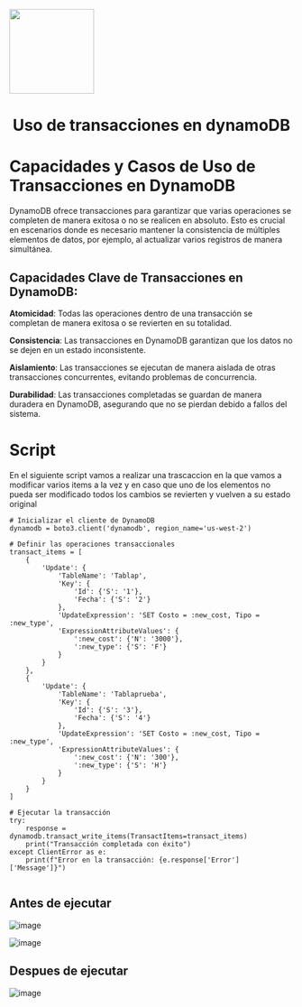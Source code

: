 <p align="left""><img src="https://semanadelcannabis.cayetano.edu.pe/assets/img/logo-upch.png" width="150">
<h1 align="center"> Uso de transacciones en dynamoDB </h1>
</p>

# Capacidades y Casos de Uso de Transacciones en DynamoDB
DynamoDB ofrece transacciones para garantizar que varias operaciones se completen de manera exitosa o no se realicen en absoluto. Esto es crucial en escenarios donde es necesario mantener la consistencia de múltiples elementos de datos, por ejemplo, al actualizar varios registros de manera simultánea.

## Capacidades Clave de Transacciones en DynamoDB:
**Atomicidad**: Todas las operaciones dentro de una transacción se completan de manera exitosa o se revierten en su totalidad.

**Consistencia**: Las transacciones en DynamoDB garantizan que los datos no se dejen en un estado inconsistente.

**Aislamiento**: Las transacciones se ejecutan de manera aislada de otras transacciones concurrentes, evitando problemas de concurrencia.

**Durabilidad**: Las transacciones completadas se guardan de manera duradera en DynamoDB, asegurando que no se pierdan debido a fallos del sistema.
# Script
En el siguiente script vamos a realizar una trascaccion en la que vamos a modificar varios items a la vez y en caso que uno de los elementos no pueda ser modificado todos los cambios se revierten y vuelven a su estado original

```
# Inicializar el cliente de DynamoDB
dynamodb = boto3.client('dynamodb', region_name='us-west-2')

# Definir las operaciones transaccionales
transact_items = [
    {
        'Update': {
            'TableName': 'Tablap',
            'Key': {
                'Id': {'S': '1'},
                'Fecha': {'S': '2'}
            },
            'UpdateExpression': 'SET Costo = :new_cost, Tipo = :new_type',
            'ExpressionAttributeValues': {
                ':new_cost': {'N': '3000'},
                ':new_type': {'S': 'F'}
            }
        }
    },
    {
        'Update': {
            'TableName': 'Tablaprueba',
            'Key': {
                'Id': {'S': '3'},
                'Fecha': {'S': '4'}
            },
            'UpdateExpression': 'SET Costo = :new_cost, Tipo = :new_type',
            'ExpressionAttributeValues': {
                ':new_cost': {'N': '300'},
                ':new_type': {'S': 'H'}
            }
        }
    }
]

# Ejecutar la transacción
try:
    response = dynamodb.transact_write_items(TransactItems=transact_items)
    print("Transacción completada con éxito")
except ClientError as e:
    print(f"Error en la transacción: {e.response['Error']['Message']}")


```
## Antes de ejecutar
![image](https://github.com/JoseCuevaRamos/Proyecto_AWS/assets/150297438/23f16f29-cd5c-428f-a354-c5a6951322e8)

![image](https://github.com/JoseCuevaRamos/Proyecto_AWS/assets/150297438/c3435335-d2d9-4906-b4d9-485aa2387392)

## Despues de ejecutar

![image](https://github.com/JoseCuevaRamos/Proyecto_AWS/assets/150297438/a4a64255-1a74-4ceb-8beb-a2c751e32c23)

